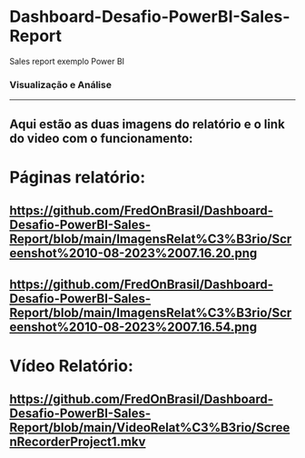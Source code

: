 # Dashboard-Desafio-PowerBI-Sales-Report
Sales report exemplo Power BI

### Visualização e Análise
---
Aqui estão as duas imagens do relatório e o link do video com o funcionamento:
---
# Páginas relatório:
<https://github.com/FredOnBrasil/Dashboard-Desafio-PowerBI-Sales-Report/blob/main/ImagensRelat%C3%B3rio/Screenshot%2010-08-2023%2007.16.20.png>
---
<https://github.com/FredOnBrasil/Dashboard-Desafio-PowerBI-Sales-Report/blob/main/ImagensRelat%C3%B3rio/Screenshot%2010-08-2023%2007.16.54.png>
---
# Vídeo Relatório:
<https://github.com/FredOnBrasil/Dashboard-Desafio-PowerBI-Sales-Report/blob/main/VideoRelat%C3%B3rio/ScreenRecorderProject1.mkv>
---




